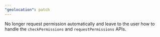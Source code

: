 ```yaml
---
"geolocation": patch
---
```


No longer request permission automatically and leave to the user how to handle the `checkPermissions` and `requestPermissions` APIs.
